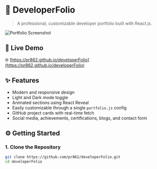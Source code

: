 # 🌟 DeveloperFolio

> A professional, customizable developer portfolio built with React.js.

![Portfolio Screenshot](https://user-images.githubusercontent.com/221116816/226098179-0efb8b7f-74a0-4373-a6c9-f2b093f97c65.png)

## 🔗 Live Demo

🌐 [https://pr862.github.io/developerFolio](https://pr862.github.io/developerFolio)

## ✨ Features

- Modern and responsive design
- Light and Dark mode toggle
- Animated sections using React Reveal
- Easily customizable through a single `portfolio.js` config
- GitHub project cards with real-time fetch
- Social media, achievements, certifications, blogs, and contact form

## ⚙️ Getting Started

### 1. Clone the Repository

```bash
git clone https://github.com/pr862/developerFolio.git
cd developerFolio
